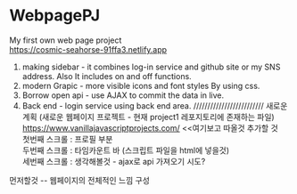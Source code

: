 # WebpagePJ
My first own web page project<br>
https://cosmic-seahorse-91ffa3.netlify.app<br>
1. making sidebar - it combines log-in service and github site or my SNS address. Also It includes on and off functions.
2. modern Grapic - more visible icons and font styles By using css.
3. Borrow open api - use AJAX to commit the data in live.
4. Back end - login service using back end area.
/////////////////////////
새로운 계획 (새로운 웹페이지 프로젝트 - 현재 project1 레포지토리에 존재하는 파일)<br>
https://www.vanillajavascriptprojects.com/ <<여기보고 따올것
추가할 것<br>
첫번째 스크롤 : 프로필 부분<br>
두번째 스크롤 : 타임카운트 바 (스크립트 파일을 html에 넣을것)<br>
세번째 스크롤 : 생각해볼것 - ajax로 api 가져오기 시도?<br>

먼저할것 -- 웹페이지의 전체적인 느낌 구성 
